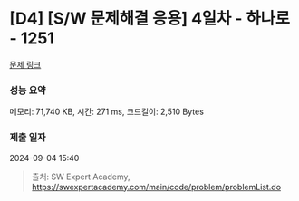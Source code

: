 # [D4] [S/W 문제해결 응용] 4일차 - 하나로 - 1251 

[문제 링크](https://swexpertacademy.com/main/code/problem/problemDetail.do?contestProbId=AV15StKqAQkCFAYD) 

### 성능 요약

메모리: 71,740 KB, 시간: 271 ms, 코드길이: 2,510 Bytes

### 제출 일자

2024-09-04 15:40



> 출처: SW Expert Academy, https://swexpertacademy.com/main/code/problem/problemList.do